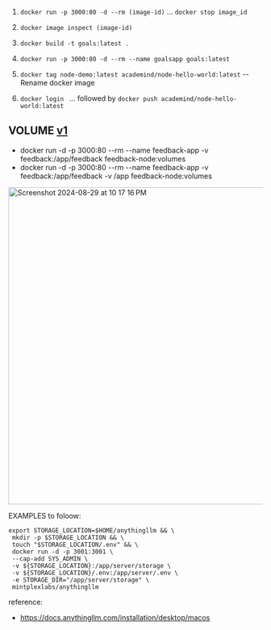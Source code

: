 1. ```docker run -p 3000:80 -d --rm (image-id)``` ... ```docker stop image_id```
2. ```docker image inspect (image-id)```
3. ```docker build -t goals:latest .```
4. ```docker run -p 3000:80 -d --rm --name goalsapp goals:latest```
5. ```docker tag node-demo:latest academind/node-hello-world:latest``` --Rename docker image

6. ```docker login ``` ... followed by ```docker push academind/node-hello-world:latest```

## VOLUME [v1](https://headsigned.com/posts/mounting-docker-volumes-with-docker-toolbox-for-windows/)
- docker run -d -p 3000:80 --rm --name feedback-app -v feedback:/app/feedback feedback-node:volumes
- docker run -d -p 3000:80 --rm --name feedback-app -v feedback:/app/feedback -v /app  feedback-node:volumes
<img width="629" alt="Screenshot 2024-08-29 at 10 17 16 PM" src="https://github.com/user-attachments/assets/78e76aef-1288-47ab-8368-48f5b6f5d8b8">



EXAMPLES to foloow:
```
export STORAGE_LOCATION=$HOME/anythingllm && \
 mkdir -p $STORAGE_LOCATION && \
 touch "$STORAGE_LOCATION/.env" && \
 docker run -d -p 3001:3001 \
 --cap-add SYS_ADMIN \
 -v ${STORAGE_LOCATION}:/app/server/storage \
 -v ${STORAGE_LOCATION}/.env:/app/server/.env \
 -e STORAGE_DIR="/app/server/storage" \
 mintplexlabs/anythingllm
```

reference:
- https://docs.anythingllm.com/installation/desktop/macos 
